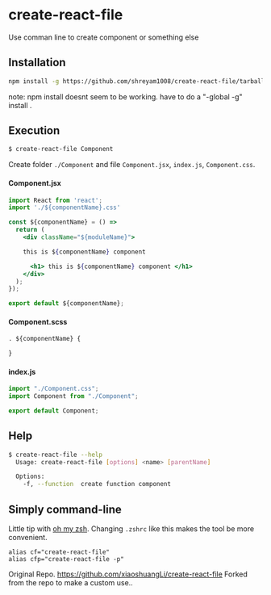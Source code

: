 # create-react-file

Use comman line to create component or something else

## Installation

```sh
npm install -g https://github.com/shreyam1008/create-react-file/tarball/master
```

note: npm install <package> doesnt seem to be working. have to do a "-global -g" install .

## Execution

```sh
$ create-react-file Component
```

Create folder `./Component` and file `Component.jsx`, `index.js`, `Component.css`.

#### Component.jsx

```jsx
import React from 'react';
import './${componentName}.css'

const ${componentName} = () =>
  return (
    <div className="${moduleName}">

    this is ${componentName} component

      <h1> this is ${componentName} component </h1>
    </div>
  );
});

export default ${componentName};
```

#### Component.scss

```css
. ${componentName} {

}
```

#### index.js

```js
import "./Component.css";
import Component from "./Component";

export default Component;
```

## Help

```sh
$ create-react-file --help
  Usage: create-react-file [options] <name> [parentName]

  Options:
    -f, --function  create function component
```

## Simply command-line

Little tip with [oh my zsh](http://ohmyz.sh).
Changing `.zshrc` like this makes the tool be more convenient.

```
alias cf="create-react-file"
alias cfp="create-react-file -p"
```

Original Repo.
https://github.com/xiaoshuangLi/create-react-file
Forked from the repo to make a custom use..
